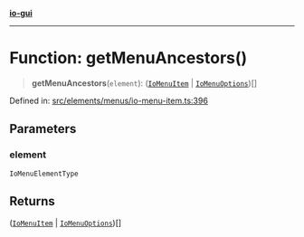 [**io-gui**](../README.md)

***

# Function: getMenuAncestors()

> **getMenuAncestors**(`element`): ([`IoMenuItem`](../classes/IoMenuItem.md) \| [`IoMenuOptions`](../classes/IoMenuOptions.md))[]

Defined in: [src/elements/menus/io-menu-item.ts:396](https://github.com/io-gui/io/blob/main/src/elements/menus/io-menu-item.ts#L396)

## Parameters

### element

`IoMenuElementType`

## Returns

([`IoMenuItem`](../classes/IoMenuItem.md) \| [`IoMenuOptions`](../classes/IoMenuOptions.md))[]
